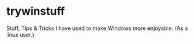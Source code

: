 # trywinstuff
Stuff, Tips &amp; Tricks I have used to make Windows more enjoyable. (As a linux user.)
